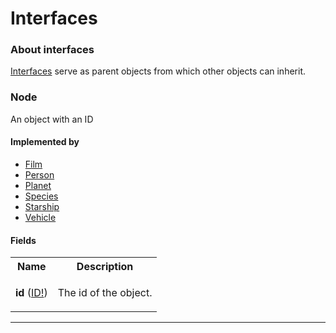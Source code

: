 # Interfaces

### About interfaces

[Interfaces](https://graphql.github.io/graphql-spec/June2018/#sec-Interfaces) serve as parent objects from which other objects can inherit.

### Node

<p>An object with an ID</p> 

#### Implemented by


- [Film](objects.md#film)
- [Person](objects.md#person)
- [Planet](objects.md#planet)
- [Species](objects.md#species)
- [Starship](objects.md#starship)
- [Vehicle](objects.md#vehicle) 

#### Fields

<table>
  <tr>
    <th>Name</th>
    <th>Description</th>
  </tr>
  <tr>
    <td><strong>id</strong> (<a href="scalars.md#id">ID!</a>)</td> 
    <td><p>The id of the object.</p></td>
  </tr>
</table>

---